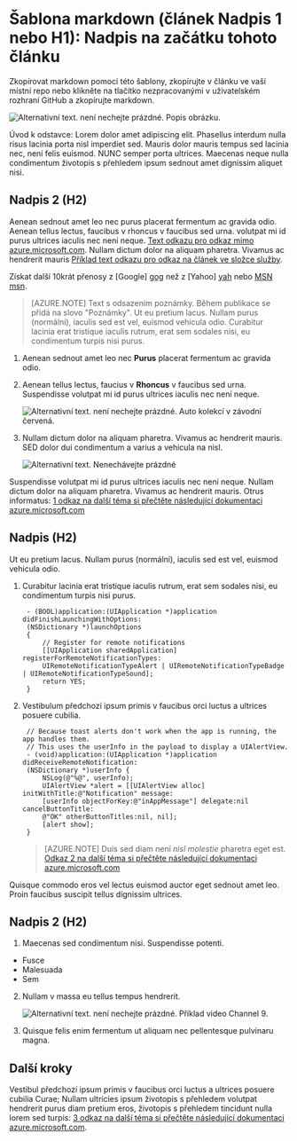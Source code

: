 <properties
   pageTitle="Název stránky, která se zobrazí v prohlížeče karta a výsledky hledání"
   description="Článek popis, který se zobrazí na úvodní stránky a ve většině výsledků hledání"
   services="service-name"
   documentationCenter="dev-center-name"
   authors="GitHub-alias-of-only-one-author"
   manager="manager-alias"
   editor=""/>

<tags
   ms.service="required"
   ms.devlang="may be required"
   ms.topic="article"
   ms.tgt_pltfrm="may be required"
   ms.workload="required"
   ms.date="mm/dd/yyyy"
   ms.author="Your MSFT alias or your full email address;semicolon separates two or more"/>

# <a name="markdown-template-article-heading-1-or-h1-heading-at-the-top-of-the-article"></a>Šablona markdown (článek Nadpis 1 nebo H1): Nadpis na začátku tohoto článku

Zkopírovat markdown pomocí této šablony, zkopírujte v článku ve vaší místní repo nebo klikněte na tlačítko nezpracovanými v uživatelském rozhraní GitHub a zkopírujte markdown.

  ![Alternativní text. není nechejte prázdné. Popis obrázku.][8]

Úvod k odstavce: Lorem dolor amet adipiscing elit. Phasellus interdum nulla risus lacinia porta nisl imperdiet sed. Mauris dolor mauris tempus sed lacinia nec, není felis euismod. NUNC semper porta ultrices. Maecenas neque nulla condimentum životopis s přehledem ipsum sednout amet dignissim aliquet nisi.

## <a name="heading-2-h2"></a>Nadpis 2 (H2)

Aenean sednout amet leo nec purus placerat fermentum ac gravida odio. Aenean tellus lectus, faucibus v rhoncus v faucibus sed urna.  volutpat mi id purus ultrices iaculis nec není neque. [Text odkazu pro odkaz mimo azure.microsoft.com](http://weblogs.asp.net/scottgu). Nullam dictum dolor na aliquam pharetra. Vivamus ac hendrerit mauris [Příklad text odkazu pro odkaz na článek ve složce služby](../articles/expressroute/expressroute-bandwidth-upgrade.md).

Získat další 10krát přenosy z [Google]  [ gog] než z [Yahoo]  [ yah] nebo [MSN] [msn].

> [AZURE.NOTE] Text s odsazením poznámky.  Během publikace se přidá na slovo "Poznámky". Ut eu pretium lacus. Nullam purus (normální), iaculis sed est vel, euismod vehicula odio. Curabitur lacinia erat tristique iaculis rutrum, erat sem sodales nisi, eu condimentum turpis nisi purus.

1. Aenean sednout amet leo nec **Purus** placerat fermentum ac gravida odio.

2. Aenean tellus lectus, faucius v **Rhoncus** v faucibus sed urna. Suspendisse volutpat mi id purus ultrices iaculis nec není neque.

    ![Alternativní text. není nechejte prázdné. Auto kolekcí v závodní červená.][5]

3. Nullam dictum dolor na aliquam pharetra. Vivamus ac hendrerit mauris. SED dolor dui condimentum a varius a vehicula na nisl.

    ![Alternativní text. Nenechávejte prázdné][6]


Suspendisse volutpat mi id purus ultrices iaculis nec není neque. Nullam dictum dolor na aliquam pharetra. Vivamus ac hendrerit mauris. Otrus informatus: [1 odkaz na další téma si přečtěte následující dokumentaci azure.microsoft.com](virtual-machines-windows-hero-tutorial.md)

## <a name="heading-h2"></a>Nadpis (H2)

Ut eu pretium lacus. Nullam purus (normální), iaculis sed est vel, euismod vehicula odio.

1. Curabitur lacinia erat tristique iaculis rutrum, erat sem sodales nisi, eu condimentum turpis nisi purus.

        - (BOOL)application:(UIApplication *)application didFinishLaunchingWithOptions:
        (NSDictionary *)launchOptions
        {
            // Register for remote notifications
            [[UIApplication sharedApplication] registerForRemoteNotificationTypes:
            UIRemoteNotificationTypeAlert | UIRemoteNotificationTypeBadge | UIRemoteNotificationTypeSound];
            return YES;
        }

2. Vestibulum předchozí ipsum primis v faucibus orci luctus a ultrices posuere cubilia.

        // Because toast alerts don't work when the app is running, the app handles them.
        // This uses the userInfo in the payload to display a UIAlertView.
        - (void)application:(UIApplication *)application didReceiveRemoteNotification:
        (NSDictionary *)userInfo {
            NSLog(@"%@", userInfo);
            UIAlertView *alert = [[UIAlertView alloc] initWithTitle:@"Notification" message:
            [userInfo objectForKey:@"inAppMessage"] delegate:nil cancelButtonTitle:
            @"OK" otherButtonTitles:nil, nil];
            [alert show];
        }


    > [AZURE.NOTE] Duis sed diam není <i>nisl molestie</i> pharetra eget est. [Odkaz 2 na další téma si přečtěte následující dokumentaci azure.microsoft.com](web-sites-custom-domain-name.md)


Quisque commodo eros vel lectus euismod auctor eget sednout amet leo. Proin faucibus suscipit tellus dignissim ultrices.

## <a name="heading-2-h2"></a>Nadpis 2 (H2)

1. Maecenas sed condimentum nisi. Suspendisse potenti.

  + Fusce
  + Malesuada
  + Sem

2. Nullam v massa eu tellus tempus hendrerit.

    ![Alternativní text. není nechejte prázdné. Příklad video Channel 9.][7]

3. Quisque felis enim fermentum ut aliquam nec pellentesque pulvinaru magna.




<!--Every topic should have next steps and links to the next logical set of content to keep the customer engaged-->
## <a name="next-steps"></a>Další kroky

Vestibul předchozí ipsum primis v faucibus orci luctus a ultrices posuere cubilia Curae; Nullam ultricies ipsum životopis s přehledem volutpat hendrerit purus diam pretium eros, životopis s přehledem tincidunt nulla lorem sed turpis: [3 odkaz na další téma si přečtěte následující dokumentaci azure.microsoft.com](storage-whatis-account.md).

<!--Image references-->
[5]: ./media/markdown-template-for-new-articles/octocats.png
[6]: ./media/markdown-template-for-new-articles/pretty49.png
[7]: ./media/markdown-template-for-new-articles/channel-9.png
[8]: ./media/markdown-template-for-new-articles/copytemplate.png

<!--Reference style links - using these makes the source content way more readable than using inline links-->
[gog]: http://google.com/        
[yah]: http://search.yahoo.com/  
[msn]: http://search.msn.com/    

